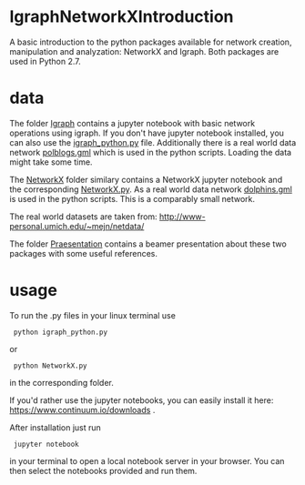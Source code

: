 # IgraphNetworkXIntroduction

A basic introduction to the python packages available for network creation, manipulation and analyzation: NetworkX and Igraph. Both packages are used in Python 2.7.

# data 

The folder [Igraph](https://github.com/AuelJonas/IgraphNetworkXIntroduction/tree/master/Igraph "Igraph") contains a jupyter notebook with basic network operations using igraph. If you don't have jupyter notebook installed, you can also use the [igraph_python.py](https://github.com/AuelJonas/IgraphNetworkXIntroduction/blob/master/Igraph/igraph_python.py "igraph_python.py") file. Additionally there is a real world data network [polblogs.gml](https://github.com/AuelJonas/IgraphNetworkXIntroduction/blob/master/Igraph/polblogs.gml "polblogs") which is used in the python scripts. Loading the data might take some time.

The [NetworkX](https://github.com/AuelJonas/IgraphNetworkXIntroduction/tree/master/NetworkX "NetworkX") folder similary contains a NetworkX jupyter notebook and the corresponding [NetworkX.py](https://github.com/AuelJonas/IgraphNetworkXIntroduction/blob/master/NetworkX/NetworkX.py "NetworkX.py"). As a real world data network [dolphins.gml](https://github.com/AuelJonas/IgraphNetworkXIntroduction/blob/master/NetworkX/dolphins.gml "dolphins") is used in the python scripts. This is a comparably small network.

The real world datasets are taken from:
http://www-personal.umich.edu/~mejn/netdata/

The folder [Praesentation](https://github.com/AuelJonas/IgraphNetworkXIntroduction/tree/master/Praesentation "Praesentation") contains a beamer presentation about these two packages with some useful references.

# usage

To run the .py files in your linux terminal use
<pre><code> python igraph_python.py </code></pre>
or
<pre><code> python NetworkX.py </code></pre>
in the corresponding folder.

If you'd rather use the jupyter notebooks, you can easily install it here:
https://www.continuum.io/downloads .

After installation just run 
<pre><code> jupyter notebook </code></pre>
in your terminal to open a local notebook server in your browser. You can then select the notebooks provided and run them.